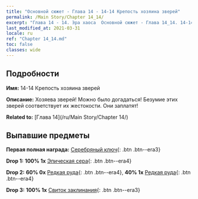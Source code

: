 ```yaml
---
title: "Основной сюжет - Глава 14 - 14-14 Крепость хозяина зверей"
permalink: /Main Story/Chapter 14_14/
excerpt: "Глава 14 - 14. Эра хаоса  Основной сюжет - Глава 14_14. 14-14 Крепость хозяина зверей"
last_modified_at: 2021-03-31
locale: ru
ref: "Chapter 14_14.md"
toc: false
classes: wide
---
```


## Подробности

 **Имя:** 14-14 Крепость хозяина зверей

 **Описание:** Хозяева зверей! Можно было догадаться! Безумие этих зверей соответствует их жестокости. Они заплатят!

 **Related to:** [Глава 14](/ru/Main Story/Chapter 14/)

## Выпавшие предметы

 **Первая полная награда:** [Серебряный ключ](/ru/Items/con_693/){: .btn .btn--era3}

 **Drop 1:** **100% 1x** [Эпическая сера](/ru/Items/mat_50/){: .btn .btn--era4}

 **Drop 2:** **60% 0x** [Редкая руда](/ru/Items/mat_40/){: .btn .btn--era4}, **40% 1x** [Редкая руда](/ru/Items/mat_40/){: .btn .btn--era4}

 **Drop 3:** **100% 1x** [Свиток заклинания](/ru/Items/con_694/){: .btn .btn--era3}

